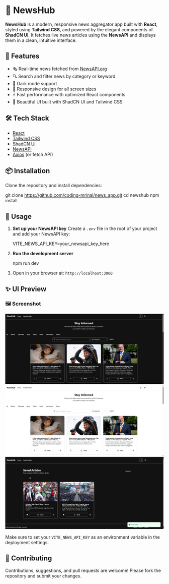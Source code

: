 
# 📰 NewsHub

**NewsHub** is a modern, responsive news aggregator app built with **React**, styled using **Tailwind CSS**, and powered by the elegant components of **ShadCN UI**. It fetches live news articles using the **NewsAPI** and displays them in a clean, intuitive interface.

## 🚀 Features

- 🗞️ Real-time news fetched from [NewsAPI.org](https://newsapi.org/)
- 🔍 Search and filter news by category or keyword
- 🌙 Dark mode support
- 📱 Responsive design for all screen sizes
- ⚡ Fast performance with optimized React components
- 🎨 Beautiful UI built with ShadCN UI and Tailwind CSS

## 🛠️ Tech Stack

- [React](https://reactjs.org/)
- [Tailwind CSS](https://tailwindcss.com/)
- [ShadCN UI](https://ui.shadcn.dev/)
- [NewsAPI](https://newsapi.org/)
- [Axios](https://axios-http.com/) (or fetch API)

## 📦 Installation

Clone the repository and install dependencies:


git clone https://github.com/coding-mrinal/news_app.git
cd newshub
npm install

## 🔧 Usage

1. **Set up your NewsAPI key**
   Create a `.env` file in the root of your project and add your NewsAPI key:
  
   VITE_NEWS_API_KEY=your_newsapi_key_here

2. **Run the development server**

   npm run dev


3. Open in your browser at:
   `http://localhost:3000`


## ✨ UI Preview

### 🖼️ Screenshot

![DarkMode](./public/darkmode.png)
![LightMode](./public/lightmode.png)
![Saved Articles](./public/savedarticles.png)


Make sure to set your `VITE_NEWS_API_KEY` as an environment variable in the deployment settings.

## 🤝 Contributing

Contributions, suggestions, and pull requests are welcome!
Please fork the repository and submit your changes.

